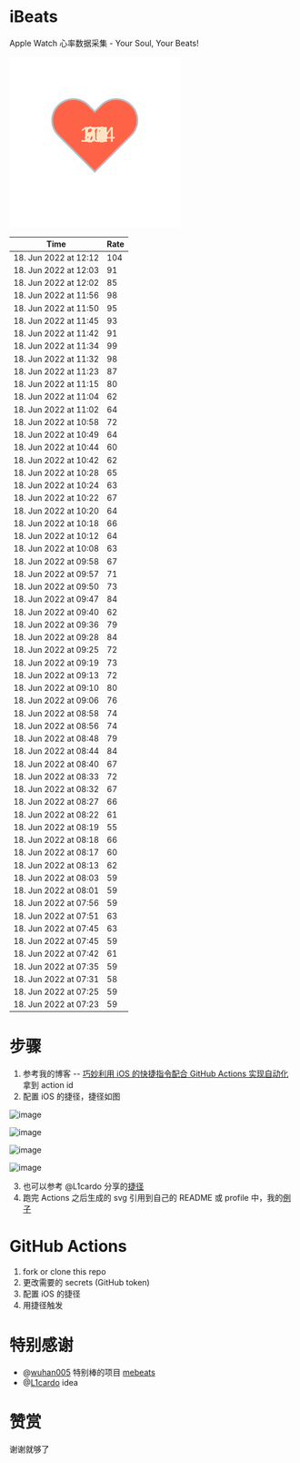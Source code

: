 # iBeats
Apple Watch 心率数据采集 - Your Soul, Your Beats!

![](./files/heart.svg)

<!--START_SECTION:my_heart_rate-->
| Time | Rate | 
 | ---- | ---- | 
| 18. Jun 2022 at 12:12 | 104 |
| 18. Jun 2022 at 12:03 | 91 |
| 18. Jun 2022 at 12:02 | 85 |
| 18. Jun 2022 at 11:56 | 98 |
| 18. Jun 2022 at 11:50 | 95 |
| 18. Jun 2022 at 11:45 | 93 |
| 18. Jun 2022 at 11:42 | 91 |
| 18. Jun 2022 at 11:34 | 99 |
| 18. Jun 2022 at 11:32 | 98 |
| 18. Jun 2022 at 11:23 | 87 |
| 18. Jun 2022 at 11:15 | 80 |
| 18. Jun 2022 at 11:04 | 62 |
| 18. Jun 2022 at 11:02 | 64 |
| 18. Jun 2022 at 10:58 | 72 |
| 18. Jun 2022 at 10:49 | 64 |
| 18. Jun 2022 at 10:44 | 60 |
| 18. Jun 2022 at 10:42 | 62 |
| 18. Jun 2022 at 10:28 | 65 |
| 18. Jun 2022 at 10:24 | 63 |
| 18. Jun 2022 at 10:22 | 67 |
| 18. Jun 2022 at 10:20 | 64 |
| 18. Jun 2022 at 10:18 | 66 |
| 18. Jun 2022 at 10:12 | 64 |
| 18. Jun 2022 at 10:08 | 63 |
| 18. Jun 2022 at 09:58 | 67 |
| 18. Jun 2022 at 09:57 | 71 |
| 18. Jun 2022 at 09:50 | 73 |
| 18. Jun 2022 at 09:47 | 84 |
| 18. Jun 2022 at 09:40 | 62 |
| 18. Jun 2022 at 09:36 | 79 |
| 18. Jun 2022 at 09:28 | 84 |
| 18. Jun 2022 at 09:25 | 72 |
| 18. Jun 2022 at 09:19 | 73 |
| 18. Jun 2022 at 09:13 | 72 |
| 18. Jun 2022 at 09:10 | 80 |
| 18. Jun 2022 at 09:06 | 76 |
| 18. Jun 2022 at 08:58 | 74 |
| 18. Jun 2022 at 08:56 | 74 |
| 18. Jun 2022 at 08:48 | 79 |
| 18. Jun 2022 at 08:44 | 84 |
| 18. Jun 2022 at 08:40 | 67 |
| 18. Jun 2022 at 08:33 | 72 |
| 18. Jun 2022 at 08:32 | 67 |
| 18. Jun 2022 at 08:27 | 66 |
| 18. Jun 2022 at 08:22 | 61 |
| 18. Jun 2022 at 08:19 | 55 |
| 18. Jun 2022 at 08:18 | 66 |
| 18. Jun 2022 at 08:17 | 60 |
| 18. Jun 2022 at 08:13 | 62 |
| 18. Jun 2022 at 08:03 | 59 |
| 18. Jun 2022 at 08:01 | 59 |
| 18. Jun 2022 at 07:56 | 59 |
| 18. Jun 2022 at 07:51 | 63 |
| 18. Jun 2022 at 07:45 | 63 |
| 18. Jun 2022 at 07:45 | 59 |
| 18. Jun 2022 at 07:42 | 61 |
| 18. Jun 2022 at 07:35 | 59 |
| 18. Jun 2022 at 07:31 | 58 |
| 18. Jun 2022 at 07:25 | 59 |
| 18. Jun 2022 at 07:23 | 59 |

<!--END_SECTION:my_heart_rate-->

# 步骤
1. 参考我的博客 -- [巧妙利用 iOS 的快捷指令配合 GitHub Actions 实现自动化](https://github.com/yihong0618/gitblog/issues/198) 拿到 action id
2. 配置 iOS 的捷径，捷径如图

![image](https://user-images.githubusercontent.com/15976103/122154218-0db0b480-ce97-11eb-93bb-5aec07c558dc.png)

![image](https://user-images.githubusercontent.com/15976103/122154236-186b4980-ce97-11eb-8e4b-70551a0391ae.png)

![image](https://user-images.githubusercontent.com/15976103/122154268-2d47dd00-ce97-11eb-902e-3acf292265a9.png)

![image](https://user-images.githubusercontent.com/15976103/122174055-fa144680-ceb4-11eb-9be2-3eb83cd516f7.png)

3. 也可以参考 @L1cardo 分享的[捷径](https://www.icloud.com/shortcuts/6ab6047b459c41ad822ad6b94b1c03d4)
4. 跑完 Actions 之后生成的 svg 引用到自己的 README 或 profile 中，我的[例子](https://github.com/yihong0618) 

# GitHub Actions

1. fork or clone this repo
2. 更改需要的 secrets (GitHub token)
3. 配置 iOS 的捷径
4. 用捷径触发

# 特别感谢
- @[wuhan005](https://github.com/wuhan005) 特别棒的项目 [mebeats](https://github.com/wuhan005/mebeats)
- @[L1cardo](https://github.com/L1cardo) idea

# 赞赏
谢谢就够了
